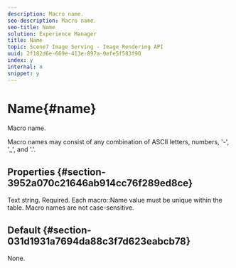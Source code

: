 ```yaml
---
description: Macro name.
seo-description: Macro name.
seo-title: Name
solution: Experience Manager
title: Name
topic: Scene7 Image Serving - Image Rendering API
uuid: 2f182d6e-669e-413e-897a-0efe5f583f90
index: y
internal: n
snippet: y
---
```


# Name{#name}

Macro name.

 Macro names may consist of any combination of ASCII letters, numbers, '-', '_', and '.'.

## Properties {#section-3952a070c21646ab914cc76f289ed8ce}

Text string. Required. Each macro::Name value must be unique within the table. Macro names are not case-sensitive.

## Default {#section-031d1931a7694da88c3f7d623eabcb78}

None. 
